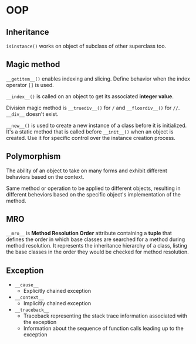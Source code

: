 # OOP

## Inheritance

`isinstance()` works on object of subclass of other superclass too.

## Magic method

`__getitem__()` enables indexing and slicing. Define behavior when the index operator `[]` is used.

`__index__()` is called on an object to get its associated **integer value**.

Division magic method is `__truediv__()` for `/` and `__floordiv__()` for `//`. `__div__` doesn't exist.

`__new__()` is used to create a new instance of a class before it is initialized. It's a static method that is called
before `__init__()` when an object is created. Use it for specific control over the instance creation process.

## Polymorphism

The ability of an object to take on many forms and exhibit different behaviors based on the context.

Same method or operation to be applied to different objects, resulting in different beheviors based on the specific
object's implementation of the method.

## MRO

`__mro__` is **Method Resolution Order** attribute containing a **tuple** that defines the order in which base
classes are searched for a method during method resolution. It represents the inheritance hierarchy of a class,
listing the base classes in the order they would be checked for method resolution.

## Exception

- `__cause__`
  - Explicitly chained exception
- `__context__`
  - Implicitly chained exception
- `__traceback__`
  - Traceback representing the stack trace information associated with the exception
  - Information about the sequence of function calls leading up to the exception

